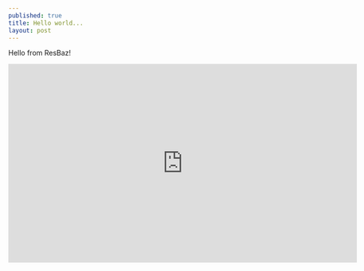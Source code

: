 ```yaml
---
published: true
title: Hello world...
layout: post
---
```

Hello from ResBaz!

<iframe width="700" height="400" frameborder="0" scrolling="no" src="https://plot.ly/~lazappi/1.embed"></iframe>